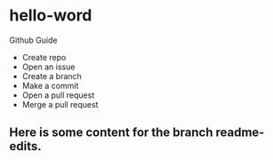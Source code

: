 # hello-word
Github Guide
- Create repo
- Open an issue
- Create a branch
- Make a commit
- Open a pull request
- Merge a pull request

## Here is some content for the branch readme-edits.
